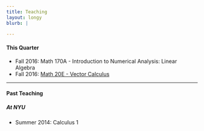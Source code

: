 ```yaml
---
title: Teaching
layout: longy
blurb: |

---
```


#### This Quarter

  - Fall 2016: Math 170A - Introduction to Numerical Analysis: Linear Algebra
  - Fall 2016: [Math 20E - Vector Calculus][math20e]
  
   [math20e]:http://thanghuynh.org/teaching/math20e_F16.html 


-------

#### Past Teaching

##### At NYU

  - Summer 2014: Calculus 1
